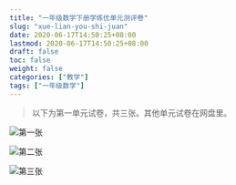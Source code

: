 ```yaml
---
title: "一年级数学下册学练优单元测评卷"
slug: "xue-lian-you-shi-juan"
date: 2020-06-17T14:50:25+08:00
lastmod: 2020-06-17T14:50:25+08:00
draft: false
toc: false
weight: false
categories: ["教学"]
tags: ["一年级数学"]
---
```



>  以下为第一单元试卷，共三张。其他单元试卷在网盘里。

![第一张](https://cdn.jsdelivr.net/gh/iwyang/pic/20200721153324.jpg)

![第二张](https://cdn.jsdelivr.net/gh/iwyang/pic/20200721153635.jpg)

![第三张](https://cdn.jsdelivr.net/gh/iwyang/pic/20200721153344.jpg)